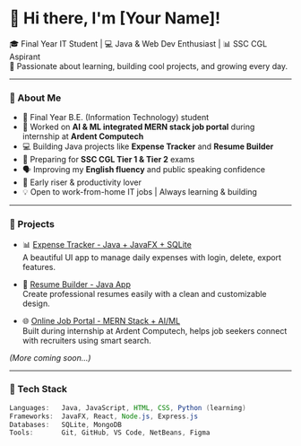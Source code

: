 # 👋 Hi there, I'm [Your Name]!

🎓 Final Year IT Student | 💻 Java & Web Dev Enthusiast | 📊 SSC CGL Aspirant  
🚀 Passionate about learning, building cool projects, and growing every day.

---

### 🧠 About Me
- 💼 Final Year B.E. (Information Technology) student
- 🧪 Worked on **AI & ML integrated MERN stack job portal** during internship at **Ardent Computech**
- 💻 Building Java projects like **Expense Tracker** and **Resume Builder**
- 📘 Preparing for **SSC CGL Tier 1 & Tier 2** exams
- 🗣 Improving my **English fluency** and public speaking confidence
- 🧘 Early riser & productivity lover  
- 💡 Open to work-from-home IT jobs | Always learning & building

---

### 💼 Projects

- 📊 [Expense Tracker - Java + JavaFX + SQLite](#)  
  A beautiful UI app to manage daily expenses with login, delete, export features.

- 📝 [Resume Builder - Java App](#)  
  Create professional resumes easily with a clean and customizable design.

- 🌐 [Online Job Portal - MERN Stack + AI/ML](#)  
  Built during internship at Ardent Computech, helps job seekers connect with recruiters using smart search.

*(More coming soon...)*

---

### 🔧 Tech Stack

```java
Languages:   Java, JavaScript, HTML, CSS, Python (learning)
Frameworks:  JavaFX, React, Node.js, Express.js
Databases:   SQLite, MongoDB
Tools:       Git, GitHub, VS Code, NetBeans, Figma
